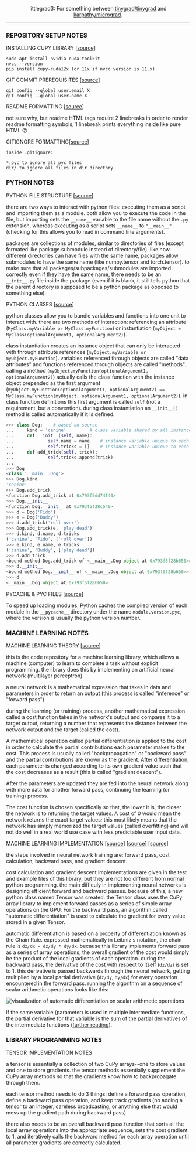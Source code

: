 <div align="center">

littlegrad3: For something between [tinygrad/tinygrad](https://github.com/tinygrad/tinygrad) and [karpathy/micrograd](https://github.com/karpathy/micrograd).

</div>

---

### REPOSITORY SETUP NOTES

INSTALLING CUPY LIBRARY [[source](https://docs.cupy.dev/en/stable/install.html)]
```
sudo apt install nvidia-cuda-toolkit
nvcc --version
pip install cupy-cuda12x (or 11x if nvcc version is 11.x)
```

GIT COMMIT PREREQUISITES [[source](https://docs.github.com/en/get-started/git-basics/setting-your-username-in-git)]
```
git config --global user.email X
git config --global user.name X
```

README FORMATTING [[source](https://docs.github.com/en/get-started/writing-on-github/getting-started-with-writing-and-formatting-on-github/basic-writing-and-formatting-syntax)]

not sure why, but readme HTML tags require 2 linebreaks in order to render readme formatting symbols, 1 linebreak prints everything inside like pure HTML :confused:

GITIGNORE FORMATTING[[source](https://git-scm.com/docs/gitignore#_examples)]

```
inside .gitignore:

*.pyc to ignore all pyc files
dir/ to ignore all files in dir directory
```


### PYTHON NOTES

PYTHON FILE STRUCTURE [[source](https://docs.python.org/3/tutorial/modules.html)]

there are two ways to interact with python files: executing them as a script and importing them as a module. both allow you to execute the code in the file, but importing sets the `__name__` variable to the file name without the `.py` extension, whereas executing as a script sets `__name__` to `"__main__"` (checking for this allows you to read in command line arguments).

packages are collections of modules, similar to directories of files (except formated like package.submodule instead of directory/file). like how different directories can have files with the same name, packages allow submodules to have the same name (like numpy.tensor and torch.tensor). to make sure that all packages/subpackages/submodules are imported correctly even if they have the same name, there needs to be an `__init__.py` file inside the package (even if it is blank, it still tells python that the parent directory is supposed to be a python package as opposed to something else).

PYTHON CLASSES [[source](https://docs.python.org/3/tutorial/classes.html)]

python classes allow you to bundle variables and functions into one unit to interact with. there are two methods of interaction: referencing an attribute (`MyClass.myVariable or MyClass.myFunction`) or instantiation (`myObject = MyClass(optionalArgument1, optionalArgument2)`). 

class instantiation creates an instance object that can only be interacted with through attribute references (`myObject.myVariable or myObject.myFunction`). variables referenced through objects are called "data attributes" and functions referenced through objects are called "methods". calling a method (`myObject.myFunction(optionalArgument1, optionalArgument2)`) actually calls the class function with the instance object prepended as the first argument (`myObject.myFunction(optionalArgument1, optionalArgument2) == MyClass.myFunction(myObject, optionalArgument1, optionalArgument2)`). in class function definitions this first argument is called `self` (not a requirement, but a convention). during class instantiation an `__init__()` method is called automatically if it is defined.

```python
>>> class Dog:    # based on source
...     kind = 'canine'         # class variable shared by all instances
...     def __init__(self, name):
...             self.name = name    # instance variable unique to each instance
...             self.tricks = []    # instance variable unique to each instance
...     def add_trick(self, trick):
...             self.tricks.append(trick)
... 
>>> Dog
<class '__main__.Dog'>
>>> Dog.kind
'canine'
>>> Dog.add_trick
<function Dog.add_trick at 0x793f5dd74f40>
>>> Dog.__init__
<function Dog.__init__ at 0x793f5f28c540>
>>> d = Dog('Fido')
>>> e = Dog('Buddy')
>>> d.add_trick('roll over')
>>> Dog.add_trick(e, 'play dead')
>>> d.kind, d.name, d.tricks
('canine', 'Fido', ['roll over'])
>>> e.kind, e.name, e.tricks
('canine', 'Buddy', ['play dead'])
>>> d.add_trick
<bound method Dog.add_trick of <__main__.Dog object at 0x793f5f28b650>>
>>> d.__init__
<bound method Dog.__init__ of <__main__.Dog object at 0x793f5f28b650>>
>>> d
<__main__.Dog object at 0x793f5f28b650>

```

PYCACHE & PYC FILES [[source](https://docs.python.org/3/tutorial/modules.html#compiled-python-files)]

To speed up loading modules, Python caches the compiled version of each module in the `__pycache__` directory under the name `module.version.pyc`, where the version is usually the python version number.

### MACHINE LEARNING NOTES

MACHINE LEARNING THEORY [[source](https://www.youtube.com/watch?v=VMj-3S1tku0)]

this is the code repository for a machine learning library, which allows a machine (computer) to learn to complete a task without explicit programming. the library does this by implementing an artificial neural network (multilayer perceptron).

a neural network is a mathematical expression that takes in data and parameters in order to return an output (this process is called "inference" or "forward pass"). 

during the learning (or training) process, another mathematical expression called a cost function takes in the network's output and compares it to a target output, returning a number that represents the distance between the network output and the target (called the cost).

A mathematical operation called partial differentiation is applied to the cost in order to calculate the partial contributions each parameter makes to the cost. This process is usually called "backpropagation" or "backward pass" and the partial contributions are known as the gradient. After differentiation, each parameter is changed according to its own gradient value such that the cost decreases as a result (this is called "gradient descent"). 

After the parameters are updated they are fed into the neural network along with more data for another forward pass, continuing the learning (or training) process. 

The cost function is chosen specifically so that, the lower it is, the closer the network is to returning the target values. A cost of 0 would mean the network returns the exact target values; this most likely means that the network has simply memorized the target values (called overfitting) and will not do well in a real world use case with less predictable user input data.

MACHINE LEARNING IMPLEMENTATION [[source](https://github.com/karpathy/micrograd)] [[source](https://docs.cupy.dev/en/stable/overview.html)] [[source](https://en.wikipedia.org/wiki/Chain_rule)]

the steps involved in neural network training are: forward pass, cost calculation, backward pass, and gradient descent. 

cost calculation and gradient descent implementations are given in the test and example files of this library, but they are not too different from normal python programming. the main difficuly in implementing neural networks is designing efficient forward and backward passes. because of this, a new python class named Tensor was created. the Tensor class uses the CuPy array library to implement forward passes as a series of simple array operations on the GPU. For the backward pass, an algorithm called "automatic differentiation" is used to calculate the gradient for every value stored in a given Tensor.

automatic differentiation is based on a property of differentiation known as the Chain Rule. expressed mathematically in Leibniz's notation, the chain rule is `dz/dx = dz/dy * dy/dx`. because this library implements forward pass as a series of array operations, the overall gradient of the cost would simply be the product of the local gradients of each operation. during the backward pass, the derivative of the cost with respect to itself (`dz/dz`) is set to 1. this derivative is passed backwards through the neural network, getting multiplied by a local partial derivative (`dz/dy`, `dy/dx`) for every operation encountered in the forward pass. running the algorithm on a sequence of scalar arithmetic operations looks like this:

![visualization of automatic differentiation on scalar arithmetic operations](https://raw.githubusercontent.com/karpathy/micrograd/c911406e5ace8742e5841a7e0df113ecb5d54685/gout.svg)

if the same variable (parameter) is used in multiple intermediate functions, the partial derivative for that variable is the sum of the partial derivatives of the intermediate functions ([further reading](https://en.wikipedia.org/wiki/Chain_rule#Multivariable_case)).

### LIBRARY PROGRAMMING NOTES

TENSOR IMPLEMENTATION NOTES

a tensor is essentially a collection of two CuPy arrays--one to store values and one to store gradients. the tensor methods essentially supplement the CuPy array methods so that the gradients know how to backpropagate through them.

each tensor method needs to do 3 things: define a forward pass operation, define a backward pass operation, and keep track gradients (no adding a tensor to an integer, careless broadcasting, or anything else that would mess up the gradient path during backward pass)

there also needs to be an overall backward pass function that sorts all the local array operations into the appropriate sequence, sets the cost gradient to 1, and iteratively calls the backward method for each array operation until all parameter gradients are correctly calculated.